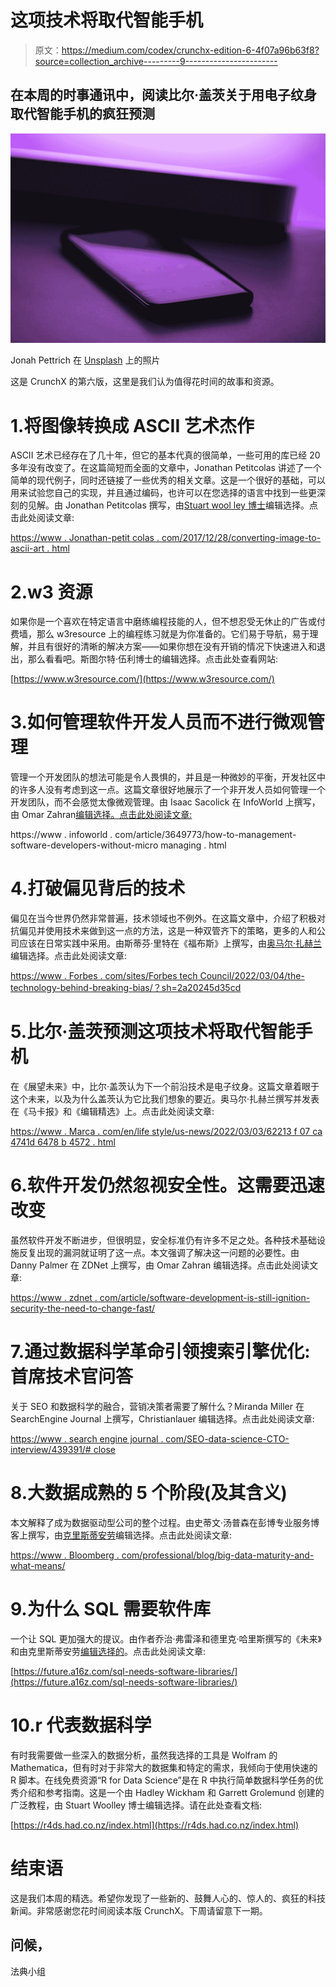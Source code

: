 # 这项技术将取代智能手机

> 原文：<https://medium.com/codex/crunchx-edition-6-4f07a96b63f8?source=collection_archive---------9----------------------->

## 在本周的时事通讯中，阅读比尔·盖茨关于用电子纹身取代智能手机的疯狂预测

![](img/e255c1aecb2a7dcf44742159f7ea943c.png)

Jonah Pettrich 在 [Unsplash](https://unsplash.com?utm_source=medium&utm_medium=referral) 上的照片

这是 CrunchX 的第六版，这里是我们认为值得花时间的故事和资源。

# 1.将图像转换成 ASCII 艺术杰作

ASCII 艺术已经存在了几十年，但它的基本代真的很简单，一些可用的库已经 20 多年没有改变了。在这篇简短而全面的文章中，Jonathan Petitcolas 讲述了一个简单的现代例子，同时还链接了一些优秀的相关文章。这是一个很好的基础，可以用来试验您自己的实现，并且通过编码，也许可以在您选择的语言中找到一些更深刻的见解。由 Jonathan Petitcolas 撰写，由[Stuart wool ley 博士](https://medium.com/u/a435b5883828?source=post_page-----4f07a96b63f8--------------------------------)编辑选择。点击此处阅读文章:

[https://www . Jonathan-petit colas . com/2017/12/28/converting-image-to-ascii-art . html](https://www.jonathan-petitcolas.com/2017/12/28/converting-image-to-ascii-art.html)

# 2.w3 资源

如果你是一个喜欢在特定语言中磨练编程技能的人，但不想忍受无休止的广告或付费墙，那么 w3resource 上的编程练习就是为你准备的。它们易于导航，易于理解，并且有很好的清晰的解决方案——如果你想在没有开销的情况下快速进入和退出，那么看看吧。斯图尔特·伍利博士的编辑选择。点击此处查看网站:

[https://www.w3resource.com/](https://www.w3resource.com/)

# 3.如何管理软件开发人员而不进行微观管理

管理一个开发团队的想法可能是令人畏惧的，并且是一种微妙的平衡，开发社区中的许多人没有考虑到这一点。这篇文章很好地展示了一个非开发人员如何管理一个开发团队，而不会感觉太像微观管理。由 Isaac Sacolick 在 InfoWorld 上撰写，由 Omar Zahran[编辑选择。点击此处阅读文章:](https://medium.com/u/74d56154f1f9?source=post_page-----4f07a96b63f8--------------------------------)

https://www . infoworld . com/article/3649773/how-to-management-software-developers-without-micro managing . html

# 4.打破偏见背后的技术

偏见在当今世界仍然非常普遍，技术领域也不例外。在这篇文章中，介绍了积极对抗偏见并使用技术来做到这一点的方法，这是一种双管齐下的策略，更多的人和公司应该在日常实践中采用。由斯蒂芬·里特在《福布斯》上撰写，由[奥马尔·扎赫兰](https://medium.com/u/74d56154f1f9?source=post_page-----4f07a96b63f8--------------------------------)编辑选择。点击此处阅读文章:

[https://www . Forbes . com/sites/Forbes tech Council/2022/03/04/the-technology-behind-breaking-bias/？sh=2a20245d35cd](https://www.forbes.com/sites/forbestechcouncil/2022/03/04/the-technology-behind-breaking-bias/?sh=2a20245d35cd)

# 5.比尔·盖茨预测这项技术将取代智能手机

在《展望未来》中，比尔·盖茨认为下一个前沿技术是电子纹身。这篇文章着眼于这个未来，以及为什么盖茨认为它比我们想象的要近。奥马尔·扎赫兰撰写并发表在《马卡报》和《编辑精选》上。点击此处阅读文章:

[https://www . Marca . com/en/life style/us-news/2022/03/03/62213 f 07 ca 4741d 6478 b 4572 . html](https://www.marca.com/en/lifestyle/us-news/2022/03/03/62213f07ca4741d6478b4572.html)

# 6.软件开发仍然忽视安全性。这需要迅速改变

虽然软件开发不断进步，但很明显，安全标准仍有许多不足之处。各种技术基础设施反复出现的漏洞就证明了这一点。本文强调了解决这一问题的必要性。由 Danny Palmer 在 ZDNet 上撰写，由 Omar Zahran 编辑选择。点击此处阅读文章:

[https://www . zdnet . com/article/software-development-is-still-ignition-security-the-need-to-change-fast/](https://www.zdnet.com/article/software-development-is-still-ignoring-security-that-needs-to-change-fast/)

# 7.通过数据科学革命引领搜索引擎优化:首席技术官问答

关于 SEO 和数据科学的融合，营销决策者需要了解什么？Miranda Miller 在 SearchEngine Journal 上撰写，Christianlauer 编辑选择。点击此处阅读文章:

[https://www . search engine journal . com/SEO-data-science-CTO-interview/439391/# close](https://www.searchenginejournal.com/seo-data-science-cto-interview/439391/#close)

# 8.大数据成熟的 5 个阶段(及其含义)

本文解释了成为数据驱动型公司的整个过程。由史蒂文·汤普森在彭博专业服务博客上撰写，由[克里斯蒂安劳](https://medium.com/u/2696f801a31a?source=post_page-----4f07a96b63f8--------------------------------)编辑选择。点击此处阅读文章:

[https://www . Bloomberg . com/professional/blog/big-data-maturity-and-what-means/](https://www.bloomberg.com/professional/blog/5-stages-of-big-data-maturity-and-what-they-mean/)

# 9.为什么 SQL 需要软件库

一个让 SQL 更加强大的提议。由作者乔治·弗雷泽和德里克·哈里斯撰写的《未来》和由克里斯蒂安劳[编辑选择的](https://medium.com/u/2696f801a31a?source=post_page-----4f07a96b63f8--------------------------------)。点击此处阅读文章:

[https://future.a16z.com/sql-needs-software-libraries/](https://future.a16z.com/sql-needs-software-libraries/)

# 10.r 代表数据科学

有时我需要做一些深入的数据分析，虽然我选择的工具是 Wolfram 的 Mathematica，但有时对于非常大的数据集和特定的需求，我倾向于使用快速的 R 脚本。在线免费资源“R for Data Science”是在 R 中执行简单数据科学任务的优秀介绍和参考指南。这是一个由 Hadley Wickham 和 Garrett Grolemund 创建的广泛教程，由 Stuart Woolley 博士编辑选择。请在此处查看文档:

[https://r4ds.had.co.nz/index.html](https://r4ds.had.co.nz/index.html)

# 结束语

这是我们本周的精选。希望你发现了一些新的、鼓舞人心的、惊人的、疯狂的科技新闻。非常感谢您花时间阅读本版 CrunchX。下周请留意下一期。

## 问候，

法典小组